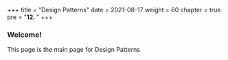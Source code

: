+++
title = "Design Patterns"
date = 2021-08-17
weight = 60
chapter = true
pre = "<b>12.  </b>"
+++
### Welcome!
This page is the main page for Design Patterns
